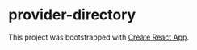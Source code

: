 # provider-directory

This project was bootstrapped with [Create React App](https://github.com/facebookincubator/create-react-app).
